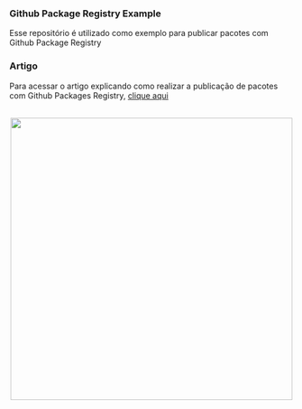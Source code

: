 ### Github Package Registry Example

Esse repositório é utilizado como exemplo para publicar pacotes com Github Package Registry

### Artigo
Para acessar o artigo explicando como realizar a publicação de pacotes com Github Packages Registry, [clique aqui](https://ederfmatos.medium.com/publicando-uma-biblioteca-privada-com-java-gradle-e-github-package-registry-fcbf09b9b976)
<br>
<br>

<p align="center">
<img src='https://media.giphy.com/media/AeWoyE3ZT90YM/source.gif' width='500"'>
</p>
